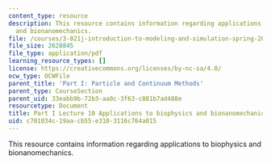 ```yaml
---
content_type: resource
description: This resource contains information regarding applications to biophysics
  and bionanomechanics.
file: /courses/3-021j-introduction-to-modeling-and-simulation-spring-2012/c701034c19aacb55e3103116c764a015_MIT3_021JS12_P1_L10.pdf
file_size: 2628845
file_type: application/pdf
learning_resource_types: []
license: https://creativecommons.org/licenses/by-nc-sa/4.0/
ocw_type: OCWFile
parent_title: 'Part I: Particle and Continuum Methods'
parent_type: CourseSection
parent_uid: 33eabb9b-72b3-aa0c-3f63-c881b7ad488e
resourcetype: Document
title: Part I Lecture 10 Applications to biophysics and bionanomechanics
uid: c701034c-19aa-cb55-e310-3116c764a015
---
```

This resource contains information regarding applications to biophysics and bionanomechanics.
